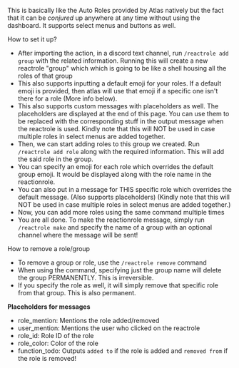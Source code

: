 This is basically like the Auto Roles provided by Atlas natively but the fact that it can be *conjured* up anywhere at any time without using the dashboard. 
It supports select menus and buttons as well.

How to set it up?
- After importing the action, in a discord text channel, run `/reactrole add group` with the related information. Running this will create a new reactrole "group" which which is going to be like a shell housing all the roles of that group
- This also supports inputting a default emoji for your roles. If a default emoji is provided, then atlas will use that emoji if a specific one isn't there for a role (More info below).
- This also supports custom messages with placeholders as well. The placeholders are displayed at the end of this page. You can use them to be replaced with the corresponding stuff in the output message when the reactrole is used. Kindly note that this will NOT be used in case multiple roles in select menus are added together.
- Then, we can start adding roles to this group we created. Run `/reactrole add role` along with the required information. This will add the said role in the group.
- You can specify an emoji for each role which overrides the default group emoji. It would be displayed along with the role name in the reactionrole.
- You can also put in a message for THIS specific role which overrides the default message. (Also supports placeholders) (Kindly note that this will NOT be used in case multiple roles in select menus are added together.)
- Now, you can add more roles using the same command multiple times
- You are all done. To make the reactionrole message, simply run `/reactrole make` and specify the name of a group with an optional channel where the message will be sent!

How to remove a role/group
- To remove a group or role, use the `/reactrole remove` command
- When using the command, specifying just the group name will delete the group PERMANENTLY. This is irreversible.
- If you specify the role as well, it will simply remove that specific role from that group. This is also permanent.

**Placeholders for messages**
- role_mention: Mentions the role added/removed
- user_mention: Mentions the user who clicked on the reactrole
- role_id: Role ID of the role
- role_color: Color of the role
- function_todo: Outputs `added to` if the role is added and `removed from` if the role is removed!
